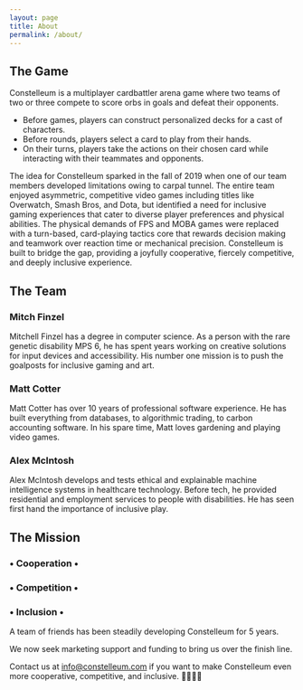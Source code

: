 ```yaml
---
layout: page
title: About
permalink: /about/
---
```


## The Game

Constelleum is a multiplayer cardbattler arena game
where two teams of two or three compete
to score orbs in goals and defeat their opponents.

- Before games, players can construct personalized decks for a cast of characters.
- Before rounds, players select a card to play from their hands.
- On their turns, players take the actions on their chosen card
  while interacting with their teammates and opponents.

The idea for Constelleum sparked in the fall of 2019
when one of our team members developed limitations owing to carpal tunnel.
The entire team enjoyed asymmetric, competitive video games
including titles like Overwatch, Smash Bros, and Dota,
but identified a need for inclusive gaming experiences
that cater to diverse player preferences and physical abilities.
The physical demands of FPS and MOBA games were replaced
with a turn-based, card-playing tactics core
that rewards decision making and teamwork
over reaction time or mechanical precision.
Constelleum is built to bridge the gap,
providing a joyfully cooperative,
fiercely competitive,
and deeply inclusive experience.

## The Team

### Mitch Finzel

Mitchell Finzel has a degree in computer science.
As a person with the rare genetic disability MPS 6,
he has spent years working on creative solutions
for input devices and accessibility.
His number one mission is to push the goalposts for inclusive gaming and art.

### Matt Cotter

Matt Cotter has over 10 years of professional software experience.
He has built everything from databases,
to algorithmic trading,
to carbon accounting software.
In his spare time, Matt loves gardening and playing video games.

### Alex McIntosh

Alex McIntosh develops and tests
ethical and explainable machine intelligence systems in healthcare technology.
Before tech, he provided residential and employment services
to people with disabilities.
He has seen first hand the importance of inclusive play.

## The Mission

### &bull; Cooperation &bull;

### &bull; Competition &bull;

### &bull; Inclusion &bull;

A team of friends has been steadily developing Constelleum for 5 years.

We now seek marketing support and funding to bring us over the finish line.

Contact us at info@constelleum.com if you want to make Constelleum even more
cooperative, competitive, and inclusive. 🫱🏼‍🫲🏾
